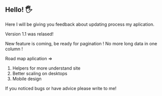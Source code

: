 ## Hello! 🖐

Here I will be giving you feedback about updating process my aplication.

Version 1.1 was relased! 

New feature is coming, be ready for pagination ! No more long data in one column !

Road map aplication => 

1. Helpers for more understand site
2. Better scaling on desktops
3. Mobile design 

If you noticed bugs or have advice please write to me!
